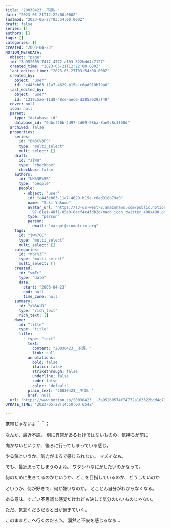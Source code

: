 ```yaml
---
title: "20030423__不調。"
date: "2023-05-21T12:22:00.000Z"
lastmod: "2023-05-27T03:54:00.000Z"
draft: false
series: []
authors: []
tags: []
categories: []
created: "2003-04-23"
NOTION_METADATA:
  object: "page"
  id: "3a952605-74f7-4772-a103-322bdd4c7127"
  created_time: "2023-05-21T12:22:00.000Z"
  last_edited_time: "2023-05-27T03:54:00.000Z"
  created_by:
    object: "user"
    id: "c443eb63-11a7-4629-b15e-c6ad918b79a0"
  last_edited_by:
    object: "user"
    id: "1219c5ae-11d8-48ce-aec6-d385ae29af49"
  cover: null
  icon: null
  parent:
    type: "database_id"
    database_id: "9dbcf20b-4d97-4d69-98ba-8ae9c8c1f58d"
  archived: false
  properties:
    series:
      id: "B%3C%3FS"
      type: "multi_select"
      multi_select: []
    draft:
      id: "JiWU"
      type: "checkbox"
      checkbox: false
    authors:
      id: "bK%3B%5B"
      type: "people"
      people:
        - object: "user"
          id: "c443eb63-11a7-4629-b15e-c6ad918b79a0"
          name: "Saki Yakumo"
          avatar_url: "https://s3-us-west-2.amazonaws.com/public.notion-static.com/3ad1c4\
            97-61e1-48f1-85e8-6acf4c4fdb2d/maoh_icon_twitter_400x400.png"
          type: "person"
          person:
            email: "marqut@ziomatrix.org"
    tags:
      id: "jw%7CC"
      type: "multi_select"
      multi_select: []
    categories:
      id: "nbY%3F"
      type: "multi_select"
      multi_select: []
    created:
      id: "vmFr"
      type: "date"
      date:
        start: "2003-04-23"
        end: null
        time_zone: null
    summary:
      id: "x%3AlD"
      type: "rich_text"
      rich_text: []
    Name:
      id: "title"
      type: "title"
      title:
        - type: "text"
          text:
            content: "20030423__不調。"
            link: null
          annotations:
            bold: false
            italic: false
            strikethrough: false
            underline: false
            code: false
            color: "default"
          plain_text: "20030423__不調。"
          href: null
  url: "https://www.notion.so/20030423__-3a95260574f74772a103322bdd4c7127"
UPDATE_TIME: "2023-05-28T14:50:00.654Z"

---
```

<link rel="stylesheet" href="https://cdn.jsdelivr.net/npm/katex@0.16.2/dist/katex.min.css" integrity="sha384-bYdxxUwYipFNohQlHt0bjN/LCpueqWz13HufFEV1SUatKs1cm4L6fFgCi1jT643X" crossorigin="anonymous">


携帯じゃないよ＾＾；


なんか、最近不調。 別に異常があるわけではないものの、気持ちが前に


向かないというか、後ろに行ってしまっている感じ。


やる気というか、気力がまるで感じられない。 マズイなぁ。


でも、最近思ってしまうのよね。 ワタシハなにがしたいのかなって。


何のために生きてるのかというか、どこを目指しているのか、どうしたいのか


というか、何が好きで、何が嫌いなのか。 とことん自分がわからなくなる。


ある意味、すごい不思議な感覚だけれども決して気分のいいものじゃない。


ただ、気怠くだらだらと日が過ぎていく。


このままどこへ行くのだろう。 漠然と不安を感じるなぁ…

